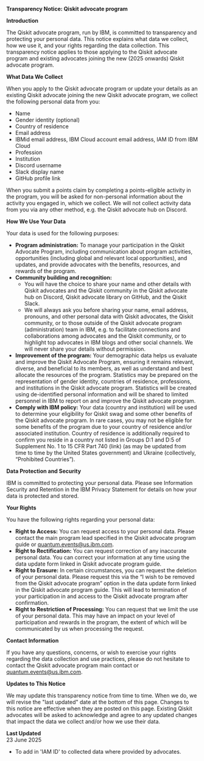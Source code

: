 **Transparency Notice: Qiskit advocate program**

**Introduction**

The Qiskit advocate program, run by IBM, is committed to transparency and protecting your personal data. This notice explains what data we collect, how we use it, and your rights regarding the data collection. This transparency notice applies to those applying to the Qiskit advocate program and existing advocates joining the new (2025 onwards) Qiskit advocate program.

**What Data We Collect**

When you apply to the Qiskit advocate program or update your details as an existing Qiskit advocate joining the new Qiskit advocate program, we collect the following personal data from you:
- Name
- Gender identity (optional)
- Country of residence
- Email address
- IBMid email address, IBM Cloud account email address, IAM ID from IBM Cloud
- Profession
- Institution
- Discord username
- Slack display name
- GitHub profile link

When you submit a points claim by completing a points-eligible activity in the program, you will be asked for non-personal information about the activity you engaged in, which we collect. We will not collect activity data from you via any other method, e.g. the Qiskit advocate hub on Discord.

**How We Use Your Data**

Your data is used for the following purposes:

- **Program administration:** To manage your participation in the Qiskit Advocate Program, including communication about program activities, opportunities (including global and relevant local opportunities), and updates, and provide advocates with the benefits, resources, and rewards of the program.
- **Community building and recognition:**
  - You will have the choice to share your name and other details with Qiskit advocates and the Qiskit community in the Qiskit advocate hub on Discord, Qiskit advocate library on GitHub, and the Qiskit Slack.
  - We will always ask you before sharing your name, email address, pronouns, and other personal data with Qiskit advocates, the Qiskit community, or to those outside of the Qiskit advocate program (administration) team in IBM, e.g. to facilitate connections and collaborations among advocates and the Qiskit community, or to highlight top advocates in IBM blogs and other social channels. We will never share your details without permission. 
- **Improvement of the program:** Your demographic data helps us evaluate and improve the Qiskit Advocate Program, ensuring it remains relevant, diverse, and beneficial to its members, as well as understand and best allocate the resources of the program. Statistics may be prepared on the representation of gender identity, countries of residence, professions, and institutions in the Qiskit advocate program. Statistics will be created using de-identified personal information and will be shared to limited personnel in IBM to report on and improve the Qiskit advocate program. 
- **Comply with IBM policy:** Your data (country and institution) will be used to determine your eligibility for Qiskit swag and some other benefits of the Qiskit advocate program. In rare cases, you may not be eligible for some benefits of the program due to your country of residence and/or associated institution. Country of residence is additionally required to confirm you reside in a country not listed in Groups D:1 and D:5 of Supplement No. 1 to 15 CFR Part 740 (link) (as may be updated from time to time by the United States government) and Ukraine (collectively, “Prohibited Countries”).

**Data Protection and Security**

IBM is committed to protecting your personal data. Please see Information Security and Retention in the IBM Privacy Statement for details on how your data is protected and stored.

**Your Rights**

You have the following rights regarding your personal data:

- **Right to Access:** You can request access to your personal data. Please contact the main program lead specified in the Qiskit advocate program guide or quantum.events@us.ibm.com. 
- **Right to Rectification:** You can request correction of any inaccurate personal data. You can correct your information at any time using the data update form linked in Qiskit advocate program guide.
- **Right to Erasure:** In certain circumstances, you can request the deletion of your personal data. Please request this via the “I wish to be removed from the Qiskit advocate program” option in the data update form linked in the Qiskit advocate program guide. This will lead to termination of your participation in and access to the Qiskit advocate program after confirmation. 
- **Right to Restriction of Processing:** You can request that we limit the use of your personal data. This may have an impact on your level of participation and rewards in the program, the extent of which will be communicated by us when processing the request.

**Contact Information**

If you have any questions, concerns, or wish to exercise your rights regarding the data collection and use practices, please do not hesitate to contact the Qiskit advocate program main contact or quantum.events@us.ibm.com.

**Updates to This Notice**

We may update this transparency notice from time to time. When we do, we will revise the "last updated" date at the bottom of this page. Changes to this notice are effective when they are posted on this page. Existing Qiskit advocates will be asked to acknowledge and agree to any updated changes that impact the data we collect and/or how we use their data.

**Last Updated**  
23 June 2025
- To add in 'IAM ID' to collected data where provided by advocates.
